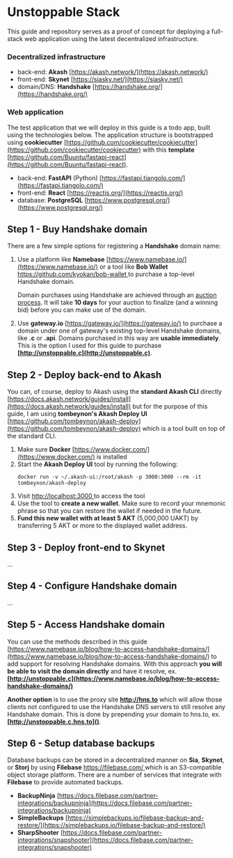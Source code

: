# Unstoppable Stack
This guide and repository serves as a proof of concept for deploying a full-stack web application using the latest decentralized infrastructure.

### Decentralized infrastructure
- back-end: **Akash** [https://akash.network/](https://akash.network/)
- front-end: **Skynet** [https://siasky.net/](https://siasky.net/)
- domain/DNS: **Handshake** [https://handshake.org/](https://handshake.org/)

### Web application
The test application that we will deploy in this guide is a todo app, built using the technologies below. The application structure is bootstrapped using **cookiecutter** [https://github.com/cookiecutter/cookiecutter](https://github.com/cookiecutter/cookiecutter) with this **template** [https://github.com/Buuntu/fastapi-react](https://github.com/Buuntu/fastapi-react).

- back-end: **FastAPI** (Python) [https://fastapi.tiangolo.com/](https://fastapi.tiangolo.com/)
- front-end: **React** [https://reactjs.org/](https://reactjs.org/)
- database: **PostgreSQL** [https://www.postgresql.org/](https://www.postgresql.org/)


## Step 1 - Buy Handshake domain
There are a few simple options for registering a **Handshake** domain name:

1. Use a platform like **Namebase** [https://www.namebase.io/](https://www.namebase.io/) or a tool like **Bob Wallet** [https://github.com/kyokan/bob-wallet ](https://github.com/kyokan/bob-wallet) to purchase a top-level Handshake domain.

	Domain purchases using Handshake are achieved through an [auction process](https://www.namebase.io/blog/tutorial-3-basics-of-handshake-auction-and-bidding). It will take **10 days** for your auction to finalize (and a winning bid) before you can make use of the domain.

2. Use **gateway.io** [https://gateway.io/](https://gateway.io/) to purchase a domain under one of gateway's existing top-level Handshake domains, like **.c** or **.api**. Domains purchased in this way are **usable immediately**. This is the option I used for this guide to purchase **[http://unstoppable.c](http://unstoppable.c)**.


## Step 2 - Deploy back-end to Akash

You can, of course, deploy to Akash using the **standard Akash CLI** directly [https://docs.akash.network/guides/install](https://docs.akash.network/guides/install) but for the purpose of this guide, I am using **tombeynon's Akash Deploy UI** [https://github.com/tombeynon/akash-deploy](https://github.com/tombeynon/akash-deploy) which is a tool built on top of the standard CLI.

1. Make sure **Docker** [https://www.docker.com/](https://www.docker.com/) is installed
2. Start the **Akash Deploy UI** tool by running the following:
	```
	docker run -v ~/.akash-ui:/root/akash -p 3000:3000 --rm -it tombeynon/akash-deploy
	```
3. Visit [http://localhost:3000
]() to access the tool
4. Use the tool to **create a new wallet**. Make sure to record your mnemonic phrase so that you can restore the wallet if needed in the future.
5. **Fund this new wallet with at least 5 AKT** (5,000,000 UAKT) by transferring 5 AKT or more to the displayed wallet address.

## Step 3 - Deploy front-end to Skynet
...

## Step 4 - Configure Handshake domain
...

## Step 5 - Access Handshake domain
You can use the methods described in this guide [https://www.namebase.io/blog/how-to-access-handshake-domains/](https://www.namebase.io/blog/how-to-access-handshake-domains/) to add support for resolving Handshake domains. With this approach **you will be able to visit the domain directly** and have it resolve, ex. **[http://unstoppable.c](https://www.namebase.io/blog/how-to-access-handshake-domains/)**

**Another option** is to use the proxy site **http://hns.to** which will allow those clients not configured to use the Handshake DNS servers to still resolve any Handshake domain. This is done by prepending your domain to hns.to, ex. **[http://unstoppable.c.hns.to]()**.

## Step 6 - Setup database backups
Database backups can be stored in a decentralized manner on **Sia**, **Skynet**, or **Storj** by using **Filebase** [https://filebase.com/ ](https://filebase.com/)which is an S3-compatible object storage platform. There are a number of services that integrate with **Filebase** to provide automated backups.

- **BackupNinja** [https://docs.filebase.com/partner-integrations/backupninja](https://docs.filebase.com/partner-integrations/backupninja)
-  **SimpleBackups** [https://simplebackups.io/filebase-backup-and-restore/](https://simplebackups.io/filebase-backup-and-restore/)
-  **SharpShooter** [https://docs.filebase.com/partner-integrations/snapshooter](https://docs.filebase.com/partner-integrations/snapshooter)
